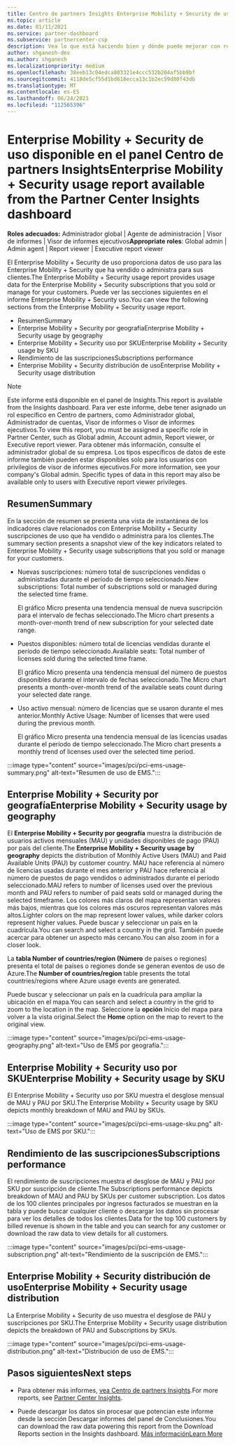 ```yaml
---
title: Centro de partners Insights Enterprise Mobility + Security de uso
ms.topic: article
ms.date: 01/11/2021
ms.service: partner-dashboard
ms.subservice: partnercenter-csp
description: Vea lo que está haciendo bien y dónde puede mejorar con respecto al uso de Enterprise Mobility + Security suscripciones que vende o administra para sus clientes.
author: shganesh-dev
ms.author: shganesh
ms.localizationpriority: medium
ms.openlocfilehash: 38eeb13c04edca803321e4ccc532b204af5bb9bf
ms.sourcegitcommit: 4118de5cf55d1bd618ecca13c1b2ec59d80f43db
ms.translationtype: MT
ms.contentlocale: es-ES
ms.lasthandoff: 06/24/2021
ms.locfileid: "112565396"
---
```

# <a name="enterprise-mobility--security-usage-report-available-from-the-partner-center-insights-dashboard"></a><span data-ttu-id="af895-103">Enterprise Mobility + Security de uso disponible en el panel Centro de partners Insights</span><span class="sxs-lookup"><span data-stu-id="af895-103">Enterprise Mobility + Security usage report available from the Partner Center Insights dashboard</span></span>

<span data-ttu-id="af895-104">**Roles adecuados:** Administrador global | Agente de administración | Visor de informes | Visor de informes ejecutivos</span><span class="sxs-lookup"><span data-stu-id="af895-104">**Appropriate roles**: Global admin | Admin agent | Report viewer | Executive report viewer</span></span>

<span data-ttu-id="af895-105">El Enterprise Mobility + Security de uso proporciona datos de uso para las Enterprise Mobility + Security que ha vendido o administra para sus clientes.</span><span class="sxs-lookup"><span data-stu-id="af895-105">The Enterprise Mobility + Security usage report provides usage data for the Enterprise Mobility + Security subscriptions that you sold or manage for your customers.</span></span> <span data-ttu-id="af895-106">Puede ver las secciones siguientes en el informe Enterprise Mobility + Security uso.</span><span class="sxs-lookup"><span data-stu-id="af895-106">You can view the following sections from the Enterprise Mobility + Security usage report.</span></span>

- <span data-ttu-id="af895-107">Resumen</span><span class="sxs-lookup"><span data-stu-id="af895-107">Summary</span></span>
- <span data-ttu-id="af895-108">Enterprise Mobility + Security por geografía</span><span class="sxs-lookup"><span data-stu-id="af895-108">Enterprise Mobility + Security usage by geography</span></span>
- <span data-ttu-id="af895-109">Enterprise Mobility + Security uso por SKU</span><span class="sxs-lookup"><span data-stu-id="af895-109">Enterprise Mobility + Security usage by SKU</span></span>
- <span data-ttu-id="af895-110">Rendimiento de las suscripciones</span><span class="sxs-lookup"><span data-stu-id="af895-110">Subscriptions performance</span></span>
- <span data-ttu-id="af895-111">Enterprise Mobility + Security distribución de uso</span><span class="sxs-lookup"><span data-stu-id="af895-111">Enterprise Mobility + Security usage distribution</span></span>

 > [!NOTE]
 > <span data-ttu-id="af895-112">Este informe está disponible en el panel de Insights.</span><span class="sxs-lookup"><span data-stu-id="af895-112">This report is available from the Insights dashboard.</span></span> <span data-ttu-id="af895-113">Para ver este informe, debe tener asignado un rol específico en Centro de partners, como Administrador global, Administrador de cuentas, Visor de informes o Visor de informes ejecutivos.</span><span class="sxs-lookup"><span data-stu-id="af895-113">To view this report, you must be assigned a specific role in Partner Center, such as Global admin, Account admin, Report viewer, or Executive report viewer.</span></span> <span data-ttu-id="af895-114">Para obtener más información, consulte el administrador global de su empresa. Los tipos específicos de datos de este informe también pueden estar disponibles solo para los usuarios con privilegios de visor de informes ejecutivos.</span><span class="sxs-lookup"><span data-stu-id="af895-114">For more information, see your company's Global admin. Specific types of data in this report may also be available only to users with Executive report viewer privileges.</span></span>

## <a name="summary"></a><span data-ttu-id="af895-115">Resumen</span><span class="sxs-lookup"><span data-stu-id="af895-115">Summary</span></span>

<span data-ttu-id="af895-116">En la sección de resumen se presenta una vista de instantánea de los indicadores clave relacionados con Enterprise Mobility + Security suscripciones de uso que ha vendido o administra para los clientes.</span><span class="sxs-lookup"><span data-stu-id="af895-116">The summary section presents a snapshot view of the key indicators related to Enterprise Mobility + Security usage subscriptions that you sold or manage for your customers.</span></span> 

- <span data-ttu-id="af895-117">Nuevas suscripciones: número total de suscripciones vendidas o administradas durante el período de tiempo seleccionado.</span><span class="sxs-lookup"><span data-stu-id="af895-117">New subscriptions: Total number of subscriptions sold or managed during the selected time frame.</span></span>

   <span data-ttu-id="af895-118">El gráfico Micro presenta una tendencia mensual de nueva suscripción para el intervalo de fechas seleccionado.</span><span class="sxs-lookup"><span data-stu-id="af895-118">The Micro chart presents a month-over-month trend of new subscription for your selected date range.</span></span>

- <span data-ttu-id="af895-119">Puestos disponibles: número total de licencias vendidas durante el período de tiempo seleccionado.</span><span class="sxs-lookup"><span data-stu-id="af895-119">Available seats: Total number of licenses sold during the selected time frame.</span></span>

   <span data-ttu-id="af895-120">El gráfico Micro presenta una tendencia mensual del número de puestos disponibles durante el intervalo de fechas seleccionado.</span><span class="sxs-lookup"><span data-stu-id="af895-120">The Micro chart presents a month-over-month trend of the available seats count during your selected date range.</span></span>

- <span data-ttu-id="af895-121">Uso activo mensual: número de licencias que se usaron durante el mes anterior.</span><span class="sxs-lookup"><span data-stu-id="af895-121">Monthly Active Usage: Number of licenses that were used during the previous month.</span></span>

   <span data-ttu-id="af895-122">El gráfico Micro presenta una tendencia mensual de las licencias usadas durante el período de tiempo seleccionado.</span><span class="sxs-lookup"><span data-stu-id="af895-122">The Micro chart presents a monthly trend of licenses used over the selected time period.</span></span>

:::image type="content" source="images/pci/pci-ems-usage-summary.png" alt-text="Resumen de uso de EMS.":::

## <a name="enterprise-mobility--security-usage-by-geography"></a><span data-ttu-id="af895-124">Enterprise Mobility + Security por geografía</span><span class="sxs-lookup"><span data-stu-id="af895-124">Enterprise Mobility + Security usage by geography</span></span>

<span data-ttu-id="af895-125">El **Enterprise Mobility + Security por geografía** muestra la distribución de usuarios activos mensuales (MAU) y unidades disponibles de pago (PAU) por país del cliente.</span><span class="sxs-lookup"><span data-stu-id="af895-125">The **Enterprise Mobility + Security usage by geography** depicts the distribution of Monthly Active Users (MAU) and Paid Available Units (PAU) by customer country.</span></span> <span data-ttu-id="af895-126">MAU hace referencia al número de licencias usadas durante el mes anterior y PAU hace referencia al número de puestos de pago vendidos o administrados durante el período seleccionado.</span><span class="sxs-lookup"><span data-stu-id="af895-126">MAU refers to number of licenses used over the previous month and PAU refers to number of paid seats sold or managed during the selected timeframe.</span></span> <span data-ttu-id="af895-127">Los colores más claros del mapa representan valores más bajos, mientras que los colores más oscuros representan valores más altos.</span><span class="sxs-lookup"><span data-stu-id="af895-127">Lighter colors on the map represent lower values, while darker colors represent higher values.</span></span> <span data-ttu-id="af895-128">Puede buscar y seleccionar un país en la cuadrícula.</span><span class="sxs-lookup"><span data-stu-id="af895-128">You can search and select a country in the grid.</span></span> <span data-ttu-id="af895-129">También puede acercar para obtener un aspecto más cercano.</span><span class="sxs-lookup"><span data-stu-id="af895-129">You can also zoom in for a closer look.</span></span>

<span data-ttu-id="af895-130">La **tabla Number of countries/region (Número** de países o regiones) presenta el total de países o regiones donde se generan eventos de uso de Azure.</span><span class="sxs-lookup"><span data-stu-id="af895-130">The **Number of countries/region** table presents the total countries/regions where Azure usage events are generated.</span></span>

<span data-ttu-id="af895-131">Puede buscar y seleccionar un país en la cuadrícula para ampliar la ubicación en el mapa.</span><span class="sxs-lookup"><span data-stu-id="af895-131">You can search and select a country in the grid to zoom to the location in the map.</span></span> <span data-ttu-id="af895-132">Seleccione la **opción** Inicio del mapa para volver a la vista original.</span><span class="sxs-lookup"><span data-stu-id="af895-132">Select the **Home** option on the map to revert to the original view.</span></span>

:::image type="content" source="images/pci/pci-ems-usage-geography.png" alt-text="Uso de EMS por geografía.":::

## <a name="enterprise-mobility--security-usage-by-sku"></a><span data-ttu-id="af895-134">Enterprise Mobility + Security uso por SKU</span><span class="sxs-lookup"><span data-stu-id="af895-134">Enterprise Mobility + Security usage by SKU</span></span>

<span data-ttu-id="af895-135">El Enterprise Mobility + Security uso por SKU muestra el desglose mensual de MAU y PAU por SKU.</span><span class="sxs-lookup"><span data-stu-id="af895-135">The Enterprise Mobility + Security usage by SKU depicts monthly breakdown of MAU and PAU by SKUs.</span></span>

:::image type="content" source="images/pci/pci-ems-usage-sku.png" alt-text="Uso de EMS por SKU.":::

## <a name="subscriptions-performance"></a><span data-ttu-id="af895-137">Rendimiento de las suscripciones</span><span class="sxs-lookup"><span data-stu-id="af895-137">Subscriptions performance</span></span>

<span data-ttu-id="af895-138">El rendimiento de suscripciones muestra el desglose de MAU y PAU por SKU por suscripción de cliente.</span><span class="sxs-lookup"><span data-stu-id="af895-138">The Subscriptions performance depicts breakdown of MAU and PAU by SKUs per customer subscription.</span></span> <span data-ttu-id="af895-139">Los datos de los 100 clientes principales por ingresos facturados se muestran en la tabla y puede buscar cualquier cliente o descargar los datos sin procesar para ver los detalles de todos los clientes.</span><span class="sxs-lookup"><span data-stu-id="af895-139">Data for the top 100 customers by billed revenue is shown in the table and you can search for any customer or download the raw data to view details for all customers.</span></span>

:::image type="content" source="images/pci/pci-ems-usage-subscription.png" alt-text="Rendimiento de la suscripción de EMS.":::

## <a name="enterprise-mobility--security-usage-distribution"></a><span data-ttu-id="af895-141">Enterprise Mobility + Security distribución de uso</span><span class="sxs-lookup"><span data-stu-id="af895-141">Enterprise Mobility + Security usage distribution</span></span>

<span data-ttu-id="af895-142">La Enterprise Mobility + Security de uso muestra el desglose de PAU y suscripciones por SKU.</span><span class="sxs-lookup"><span data-stu-id="af895-142">The Enterprise Mobility + Security usage distribution depicts the breakdown of PAU and Subscriptions by SKUs.</span></span>

:::image type="content" source="images/pci/pci-ems-usage-distribution.png" alt-text="Distribución de uso de EMS.":::

## <a name="next-steps"></a><span data-ttu-id="af895-144">Pasos siguientes</span><span class="sxs-lookup"><span data-stu-id="af895-144">Next steps</span></span>

- <span data-ttu-id="af895-145">Para obtener más informes, [vea Centro de partners Insights](partner-center-insights.md).</span><span class="sxs-lookup"><span data-stu-id="af895-145">For more reports, see [Partner Center Insights](partner-center-insights.md).</span></span>

- <span data-ttu-id="af895-146">Puede descargar los datos sin procesar que potencian este informe desde la sección Descargar informes del panel de Conclusiones.</span><span class="sxs-lookup"><span data-stu-id="af895-146">You can download the raw data powering this report from the Download Reports section in the Insights dashboard.</span></span> [<span data-ttu-id="af895-147">Más información</span><span class="sxs-lookup"><span data-stu-id="af895-147">Learn More</span></span>](pci-download-reports.md) 

